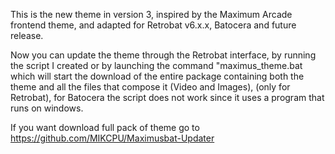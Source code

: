 This is the new theme in version 3,  inspired by the Maximum Arcade frontend theme, and adapted for Retrobat v6.x.x, Batocera and future release.


Now you can update the theme through the Retrobat interface, by running the script I created or by launching the command "maximus_theme.bat which will start the download of the entire package containing both the theme and all the files that compose it (Video and Images), (only for Retrobat), for Batocera the script does not work since it uses a program that runs on windows.


If you want download full pack of theme go to https://github.com/MIKCPU/Maximusbat-Updater
